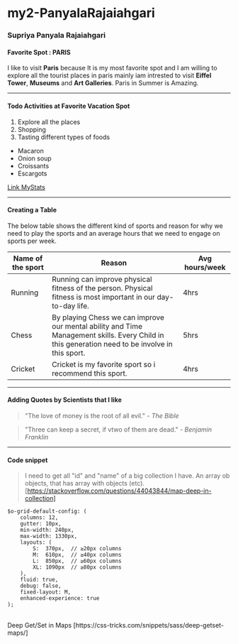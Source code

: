 # my2-PanyalaRajaiahgari

### Supriya Panyala Rajaiahgari
####  Favorite Spot : PARIS
 I like to visit **Paris** because It is my most favorite spot and I am willing to explore all the tourist places in paris mainly iam intrested to visit **Eiffel Tower**, **Museums** and **Art Galleries**. Paris in Summer is Amazing.

 *****
 #### Todo Activities at Favorite Vacation Spot
 1. Explore all the places
 2. Shopping 
 3. Tasting different types of foods

 * Macaron
 * Onion soup
 * Croissants
 * Escargots

 [Link MyStats](MyStats.md)

 *****
 #### Creating a Table

 The below table shows the different kind of sports and reason for why we need to play the sports and an average hours that we need to engage on sports per week.

 | Name of the sport | Reason | Avg hours/week |
 | ----------------- | ------ | -------------- |
 | Running           | Running can improve physical fitness of the person. Physical fitness is most important in our day-to-day life.    |  4hrs    |
 | Chess           | By playing Chess we can improve our mental ability and Time Management skills. Every Child in this generation need to be involve in this sport.     |  5hrs    |
 | Cricket          | Cricket is my favorite sport so i recommend this sport.     |  4hrs   |

 *****
 #### Adding Quotes by Scientists that I like
 > "The love of money is the root of all evil." - *The Bible*

 > "Three can keep a secret, if vtwo of them are dead." - *Benjamin Franklin*

 ***** 
 #### Code snippet

 > I need to get all "id" and "name" of a big collection I have. An array ob objects, that has array with objects (etc). [https://stackoverflow.com/questions/44043844/map-deep-in-collection]

```
$o-grid-default-config: (
    columns: 12,
    gutter: 10px,
    min-width: 240px,
    max-width: 1330px,
    layouts: (
        S:  370px,  // ≥20px columns
        M:  610px,  // ≥40px columns
        L:  850px,  // ≥60px columns
        XL: 1090px  // ≥80px columns
    ),
    fluid: true,
    debug: false,
    fixed-layout: M,
    enhanced-experience: true
);

```
<br>
Deep Get/Set in Maps [https://css-tricks.com/snippets/sass/deep-getset-maps/]




 